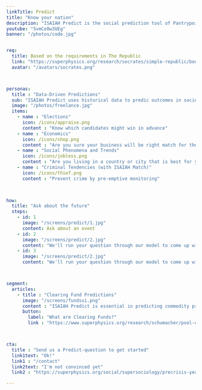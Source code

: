 ```yaml
---
linkTitle: Predict
title: "Know your nation"
description: "ISAIAH Predict is the social prediction tool of Pantrypoints System that uses Supersociology"
youtube: "5vmCe8w3UEg"
banner: "/photos/code.jpg"


req:
  title: Based on the requirements in The Republic
  link: "https://superphysics.org/research/socrates/simple-republic/book-8/chapter-1/"
  avatar: "/avatars/socrates.png"



personas:
  title : "Data-Driven Predictions"
  sub: "ISAIAH Predict uses historical data to predic outcomes in society"
  image: "/photos/freelance.jpg"  
  items:
    - name : "Elections"
      icon: /icons/appraise.png
      content : "Know which candidates might win in advance"      
    - name : "Economics"
      icon: /icons/shop.png
      content : "Are you sure your business will be right match for the coming economy?"
    - name : "Social Phenomena and Trends"
      icon: /icons/jobless.png
      content : "Are you living in a country or city that is best for you?"
    - name : "Criminal Tendencies (with ISAIAH Match)"
      icon: /icons/thief.png    
      content : "Prevent crime by pre-emptive monitoring"
      


how:
  title: "Ask about the future"
  steps:
    - id: 1
      image: "/screens/predict/1.jpg"
      content: Ask about an event
    - id: 2
      image: "/screens/predict/2.jpg"
      content: "We'll run your question through our model to come up with an answer"
    - id: 3
      image: "/screens/predict/2.jpg"
      content: "We'll run your question through our model to come up with an answer"      



segment:
  articles:
    - title : "Clearing Fund Predictions"
      image: "/screens/fundsui.png"
      content : "ISAIAH Predict is essential in predicting commodity prices in order to allocate the proper interest rates for clearing funds for respective commodities" 
      button:
        label: "What are Clearing Funds?"
        link : "https://www.superphysics.org/research/schumacher/pool-clearing/part-3"



cta:
  title : "Send us a Predict-question to get started"
  link1text: "Ok!"
  link1 : "/contact"
  link2text: "I'm not convinced yet"
  link2 : "https://superphysics.org/social/supersociology/precrisis-years/"

---
```

